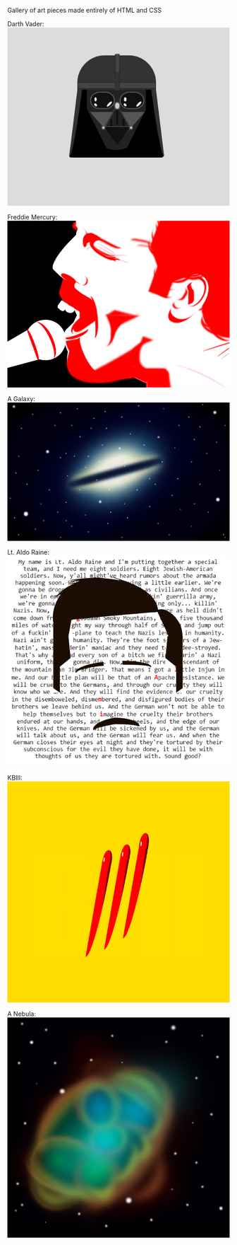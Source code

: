 Gallery of art pieces made entirely of HTML and CSS

Darth Vader:
<img src='Images/darth.png'>

Freddie Mercury:
<img src='Images/freddie.png'>

A Galaxy:
<img src='Images/galaxy.png'>

Lt. Aldo Raine:
<img src='Images/gorlami.png'>

KBIII:
<img src='Images/kbiii.png'>

A Nebula:
<img src='Images/nebula.png'>
